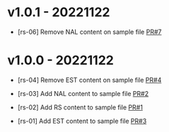 # v1.0.1 - 20221122

- [rs-06] Remove NAL content on sample file [PR#7](https://github.com/rs-datht/GitMergePracticeV2/pull/7)

# v1.0.0 - 20221122

- [rs-04] Remove EST content on sample file [PR#4](https://github.com/rs-datht/GitMergePracticeV2/pull/4)

- [rs-03] Add NAL content to sample file [PR#2](https://github.com/rs-datht/GitMergePracticeV2/pull/2)

- [rs-02] Add RS content to sample file [PR#1](https://github.com/rs-datht/GitMergePracticeV2/pull/1)

- [rs-01] Add EST content to sample file [PR#3](https://github.com/rs-datht/GitMergePracticeV2/pull/3)